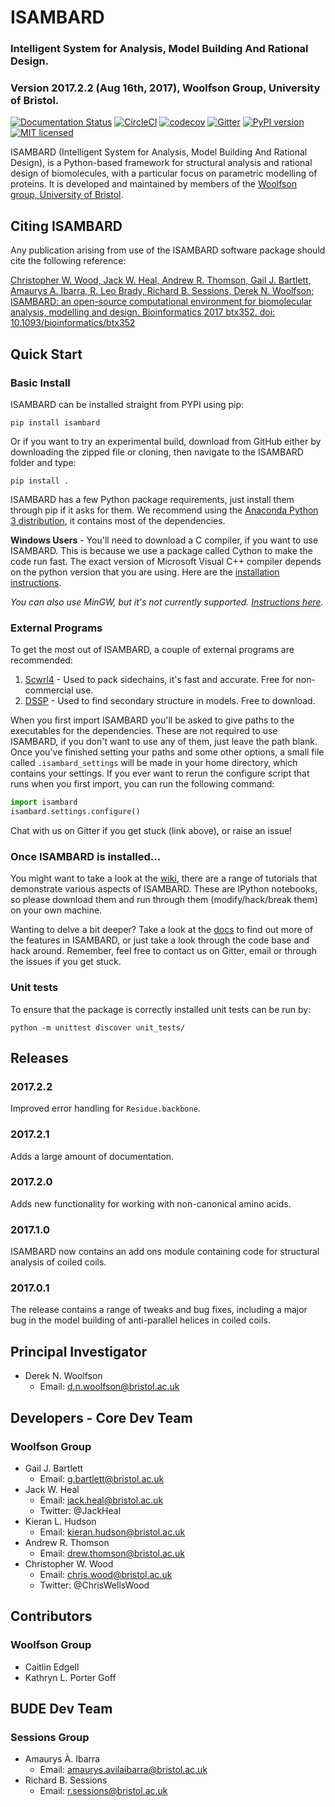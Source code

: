 # ISAMBARD

### Intelligent System for Analysis, Model Building And Rational Design.

### Version 2017.2.2 (Aug 16th, 2017), Woolfson Group, University of Bristol.

[![Documentation Status](https://readthedocs.org/projects/isambard/badge/?version=latest)](http://isambard.readthedocs.io/en/latest/?badge=latest)
[![CircleCI](https://circleci.com/gh/woolfson-group/isambard.svg?style=shield&circle-token=27387ac82a6d30c7bd6a72ce3214fa57677e9d87)](https://circleci.com/gh/woolfson-group/isambard)
[![codecov](https://codecov.io/gh/woolfson-group/isambard/branch/master/graph/badge.svg)](https://codecov.io/gh/woolfson-group/isambard)
[![Gitter](https://img.shields.io/gitter/room/nwjs/nw.js.svg?maxAge=2592000)](https://gitter.im/woolfson-group/isambard?utm_source=share-link&utm_medium=link&utm_campaign=share-link)
[![PyPI version](https://badge.fury.io/py/isambard.svg)](https://badge.fury.io/py/isambard)
[![MIT licensed](https://img.shields.io/badge/license-MIT-blue.svg)](https://github.com/woolfson-group/isambard/blob/master/LICENSE.md)

ISAMBARD (Intelligent System for Analysis, Model Building And Rational Design), is a Python-based framework for 
structural analysis and rational design of biomolecules, with a particular focus on parametric modelling of proteins. It is developed and maintained by members of the
[Woolfson group, University of Bristol](http://www.chm.bris.ac.uk/org/woolfson/index.html).

## Citing ISAMBARD
Any publication arising from use of the ISAMBARD software package should cite the following reference:

[Christopher W. Wood, Jack W. Heal, Andrew R. Thomson, Gail J. Bartlett, Amaurys A. Ibarra, R. Leo Brady, Richard B. Sessions, Derek N. Woolfson; ISAMBARD: an open-source computational environment for biomolecular analysis, modelling and design. Bioinformatics 2017 btx352. doi: 10.1093/bioinformatics/btx352](https://doi.org/10.1093/bioinformatics/btx352)

## Quick Start

### Basic Install

ISAMBARD can be installed straight from PYPI using pip:

```
pip install isambard
```
Or if you want to try an experimental build, download from GitHub either by downloading the zipped file or cloning, then navigate to the ISAMBARD folder and type:

```
pip install .
```

ISAMBARD has a few Python package requirements, just install them through pip if it asks for them. We recommend using the [Anaconda Python 3 distribution](https://www.continuum.io/downloads), it contains most of the dependencies. 

**Windows Users** - You'll need to download a C compiler, if you want to use ISAMBARD. This is because we use a package called Cython to make the code run fast. 
The exact version of Microsoft Visual C++ compiler depends on the python version that you are using. Here are the [installation instructions](https://wiki.python.org/moin/WindowsCompilers).  

*You can also use MinGW, but it's not currently supported. [Instructions here](http://cython.readthedocs.io/en/latest/src/tutorial/appendix.html).*

### External Programs

To get the most out of ISAMBARD, a couple of external programs are recommended:

1. [Scwrl4](http://dunbrack.fccc.edu/scwrl4/) - Used to pack sidechains, it's fast and accurate. Free for non-commercial use.
1. [DSSP](http://swift.cmbi.ru.nl/gv/dssp/) - Used to find secondary structure in models. Free to download.

When you first import ISAMBARD you'll be asked to give paths to the executables for the dependencies. These are not required to use ISAMBARD, if you don't want to use any of them, just leave the path blank. Once you've finished setting your paths and some other options, a small file called `.isambard_settings` will be made in your home directory, which contains your settings. If you ever want to rerun the configure script that runs when you first import, you can run the following command:

```python
import isambard
isambard.settings.configure()
```

Chat with us on Gitter if you get stuck (link above), or raise an issue!

### Once ISAMBARD is installed...

You might want to take a look at the [wiki](https://github.com/woolfson-group/isambard/wiki), there are a range of tutorials that demonstrate various aspects of ISAMBARD. These are IPython notebooks, so please download them and run through them (modify/hack/break them) on your own machine.

Wanting to delve a bit deeper? Take a look at the [docs](http://isambard.readthedocs.io/en/latest/) to find out more of the features in ISAMBARD, or just take a look through the code base and hack around. Remember, feel free to contact us on Gitter, email or through the issues if you get stuck.

### Unit tests 
To ensure that the package is correctly installed unit tests can be run by:

`python -m unittest discover unit_tests/`

## Releases

### 2017.2.2
Improved error handling for `Residue.backbone`.

### 2017.2.1
Adds a large amount of documentation.

### 2017.2.0
Adds new functionality for working with non-canonical amino acids.

### 2017.1.0
ISAMBARD now contains an add ons module containing code for structural analysis of coiled coils.

### 2017.0.1
The release contains a range of tweaks and bug fixes, including a major bug in the model building of anti-parallel helices in coiled coils.

## Principal Investigator
* Derek N. Woolfson
  * Email: d.n.woolfson@bristol.ac.uk

## Developers - Core Dev Team
### Woolfson Group
* Gail J. Bartlett 
  * Email: g.bartlett@bristol.ac.uk
* Jack W. Heal
  * Email: jack.heal@bristol.ac.uk
  * Twitter: @JackHeal
* Kieran L. Hudson
  * Email: kieran.hudson@bristol.ac.uk
* Andrew R. Thomson
  * Email: drew.thomson@bristol.ac.uk
* Christopher W. Wood
  * Email: chris.wood@bristol.ac.uk
  * Twitter: @ChrisWellsWood

## Contributors
### Woolfson Group
* Caitlin Edgell
* Kathryn L. Porter Goff

## BUDE Dev Team
### Sessions Group
* Amaurys À. Ibarra
  * Email: amaurys.avilaibarra@bristol.ac.uk
* Richard B. Sessions
  * Email: r.sessions@bristol.ac.uk
